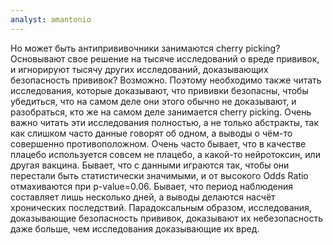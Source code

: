 ```yaml
---
analyst: amantonio
---
```


Но может быть антипрививочники занимаются cherry picking? Основывают свое решение на тысяче исследований о вреде прививок, и игнорируют тысячу других исследований, доказывающих безопасность прививок?
Возможно. Поэтому необходимо также читать исследования, которые доказывают, что прививки безопасны, чтобы убедиться, что на самом деле они этого обычно не доказывают, и разобраться, кто же на самом деле занимается cherry picking. Очень важно читать эти исследования полностью, а не только абстракты, так как слишком часто данные говорят об одном, а выводы о чём-то совершенно противоположном. Очень часто бывает, что в качестве плацебо используется совсем не плацебо, а какой-то нейротоксин, или другая вакцина. Бывает, что с данными играются так, чтобы они перестали быть статистически значимыми, и от высокого Odds Ratio отмахиваются при p-value=0.06. Бывает, что период наблюдения составляет лишь несколько дней, а выводы делаются насчёт хронических последствий.
Парадоксальным образом, исследования, доказывающие безопасность прививок, доказывают их небезопасность даже больше, чем исследования доказывающие их вред.
